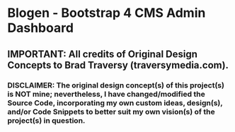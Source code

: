 # Blogen - Bootstrap 4 CMS Admin Dashboard

## IMPORTANT: All credits of Original Design Concepts to Brad Traversy (traversymedia.com).

### DISCLAIMER: The original design concept(s) of this project(s) is NOT mine; nevertheless, I have changed/modified the Source Code, incorporating my own custom ideas, design(s), and/or Code Snippets to better suit my own vision(s) of the project(s) in question.
